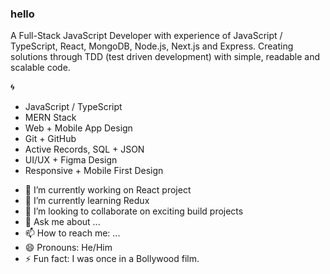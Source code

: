 ### hello

A Full-Stack JavaScript Developer with experience of JavaScript / TypeScript, React, MongoDB, Node.js, Next.js and Express. Creating solutions through TDD (test driven development) with simple, readable and scalable code.

:cyclone: 


* JavaScript / TypeScript
* MERN Stack
* Web + Mobile App Design
* Git + GitHub
* Active Records, SQL + JSON
* UI/UX + Figma Design
* Responsive + Mobile First Design

- 🔭 I’m currently working on React project
- 🌱 I’m currently learning Redux
- 👯 I’m looking to collaborate on exciting build projects
- 💬 Ask me about ...
- 📫 How to reach me: ...
- 😄 Pronouns: He/Him
- ⚡ Fun fact: I was once in a Bollywood film.


